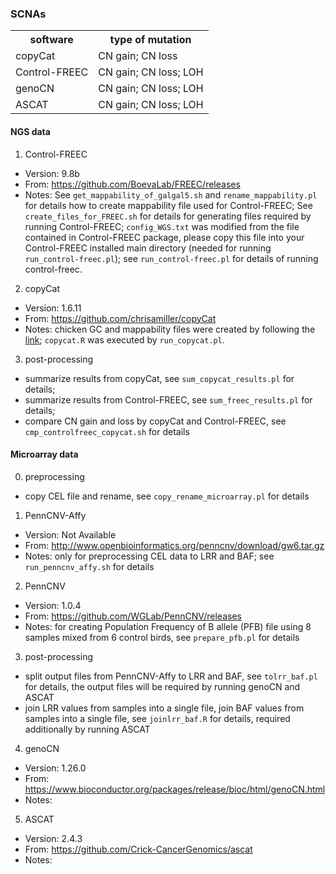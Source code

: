 
### SCNAs

<table>
    <tr>
        <th>software</th>
        <th>type of mutation</th>
    </tr>
    <tr>
        <td>copyCat</td>
        <td>CN gain; CN loss</td>
    </tr>
    <tr>
            <td>Control-FREEC</td>
            <td>CN gain; CN loss; LOH</td>
    </tr>
    <tr>
            <td>genoCN</td>
            <td>CN gain; CN loss; LOH</td>
    </tr>
    <tr>
            <td>ASCAT</td>
            <td>CN gain; CN loss; LOH</td>
    </tr>

</table>


#### NGS data

1. Control-FREEC
* Version: 9.8b
* From: https://github.com/BoevaLab/FREEC/releases
* Notes: See `get_mappability_of_galgal5.sh` and `rename_mappability.pl` for details how to create mappability file used for Control-FREEC; See `create_files_for_FREEC.sh` for details for generating files required by running Control-FREEC; `config_WGS.txt` was modified from the file contained in Control-FREEC package, please copy this file into your Control-FREEC installed main directory (needed for running `run_control-freec.pl`); see `run_control-freec.pl` for details of running control-freec.

2. copyCat
* Version: 1.6.11
* From:  https://github.com/chrisamiller/copyCat
* Notes:
chicken GC and mappability files were created by following the [link](https://xfer.genome.wustl.edu/gxfer1/project/cancer-genomics/readDepth/createCustomAnnotations.v1.tar.gz);
`copycat.R` was executed by `run_copycat.pl`.

3. post-processing
* summarize results from copyCat, see `sum_copycat_results.pl` for details;
* summarize results from Control-FREEC, see `sum_freec_results.pl` for details; 
* compare CN gain and loss by copyCat and Control-FREEC, see `cmp_controlfreec_copycat.sh` for details


#### Microarray data
0. preprocessing
* copy CEL file and rename, see `copy_rename_microarray.pl` for details

1. PennCNV-Affy
* Version: Not Available 
* From: http://www.openbioinformatics.org/penncnv/download/gw6.tar.gz
* Notes: only for preprocessing CEL data to LRR and BAF; see `run_penncnv_affy.sh` for details

2. PennCNV
* Version: 1.0.4
* From: https://github.com/WGLab/PennCNV/releases
* Notes: for creating Population Frequency of B allele (PFB) file using 8 samples mixed from 6 control birds, see `prepare_pfb.pl` for details

3. post-processing

* split output files from PennCNV-Affy to LRR and BAF, see `tolrr_baf.pl` for details, the output files will be required by running genoCN and ASCAT
* join LRR values from samples into a single file, join BAF values from samples into a single file, see `joinlrr_baf.R` for details, required additionally by running ASCAT

4. genoCN
* Version: 1.26.0
* From: https://www.bioconductor.org/packages/release/bioc/html/genoCN.html
* Notes:

5. ASCAT
* Version: 2.4.3
* From: https://github.com/Crick-CancerGenomics/ascat
* Notes:
